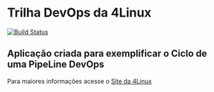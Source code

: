 # Trilha DevOps da 4Linux

<!-- Altere a Flag abaixo com sua URL do Travis -->
[![Build Status](https://travis-ci.org/Rickrav/DevOpsLab-HelloWorld.svg?branch=master)](https://travis-ci.org/Rickrav/DevOpsLab-HelloWorld)

## Aplicação criada para exemplificar o Ciclo de uma PipeLine DevOps


Para maiores informações acesse o [Site da 4Linux](https://www.4linux.com.br/cursos/devops)
